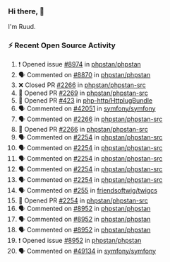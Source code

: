 ### Hi there, 👋

I'm Ruud.
 
### :zap: Recent Open Source Activity

<!--START_SECTION:activity-->
1. ❗️ Opened issue [#8974](https://github.com/phpstan/phpstan/issues/8974) in [phpstan/phpstan](https://github.com/phpstan/phpstan)
2. 🗣 Commented on [#8870](https://github.com/phpstan/phpstan/issues/8870) in [phpstan/phpstan](https://github.com/phpstan/phpstan)
3. ❌ Closed PR [#2266](https://github.com/phpstan/phpstan-src/pull/2266) in [phpstan/phpstan-src](https://github.com/phpstan/phpstan-src)
4. 💪 Opened PR [#2269](https://github.com/phpstan/phpstan-src/pull/2269) in [phpstan/phpstan-src](https://github.com/phpstan/phpstan-src)
5. 💪 Opened PR [#423](https://github.com/php-http/HttplugBundle/pull/423) in [php-http/HttplugBundle](https://github.com/php-http/HttplugBundle)
6. 🗣 Commented on [#42051](https://github.com/symfony/symfony/issues/42051) in [symfony/symfony](https://github.com/symfony/symfony)
7. 🗣 Commented on [#2266](https://github.com/phpstan/phpstan-src/issues/2266) in [phpstan/phpstan-src](https://github.com/phpstan/phpstan-src)
8. 💪 Opened PR [#2266](https://github.com/phpstan/phpstan-src/pull/2266) in [phpstan/phpstan-src](https://github.com/phpstan/phpstan-src)
9. 🗣 Commented on [#2254](https://github.com/phpstan/phpstan-src/issues/2254) in [phpstan/phpstan-src](https://github.com/phpstan/phpstan-src)
10. 🗣 Commented on [#2254](https://github.com/phpstan/phpstan-src/issues/2254) in [phpstan/phpstan-src](https://github.com/phpstan/phpstan-src)
11. 🗣 Commented on [#2254](https://github.com/phpstan/phpstan-src/issues/2254) in [phpstan/phpstan-src](https://github.com/phpstan/phpstan-src)
12. 🗣 Commented on [#2254](https://github.com/phpstan/phpstan-src/issues/2254) in [phpstan/phpstan-src](https://github.com/phpstan/phpstan-src)
13. 🗣 Commented on [#2254](https://github.com/phpstan/phpstan-src/issues/2254) in [phpstan/phpstan-src](https://github.com/phpstan/phpstan-src)
14. 🗣 Commented on [#255](https://github.com/friendsoftwig/twigcs/issues/255) in [friendsoftwig/twigcs](https://github.com/friendsoftwig/twigcs)
15. 💪 Opened PR [#2254](https://github.com/phpstan/phpstan-src/pull/2254) in [phpstan/phpstan-src](https://github.com/phpstan/phpstan-src)
16. 🗣 Commented on [#8952](https://github.com/phpstan/phpstan/issues/8952) in [phpstan/phpstan](https://github.com/phpstan/phpstan)
17. 🗣 Commented on [#8952](https://github.com/phpstan/phpstan/issues/8952) in [phpstan/phpstan](https://github.com/phpstan/phpstan)
18. 🗣 Commented on [#8952](https://github.com/phpstan/phpstan/issues/8952) in [phpstan/phpstan](https://github.com/phpstan/phpstan)
19. ❗️ Opened issue [#8952](https://github.com/phpstan/phpstan/issues/8952) in [phpstan/phpstan](https://github.com/phpstan/phpstan)
20. 🗣 Commented on [#49134](https://github.com/symfony/symfony/issues/49134) in [symfony/symfony](https://github.com/symfony/symfony)
<!--END_SECTION:activity-->
